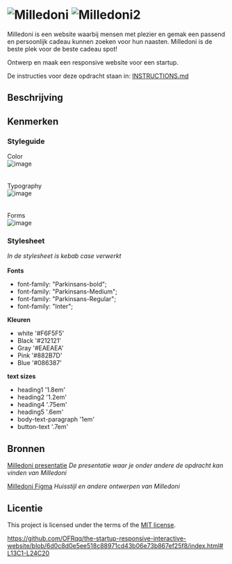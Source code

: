 
# ![Milledoni](https://github.com/user-attachments/assets/8356d833-ccc7-4089-b5f4-6f99416748ed) ![Milledoni2](https://github.com/user-attachments/assets/80a67f9f-9e77-4d97-ac1e-c42b905d33ca)

Milledoni is een website waarbij mensen met plezier en gemak een passend en persoonlijk cadeau kunnen zoeken voor hun naasten. Milledoni is de beste plek voor de beste cadeau spot!

Ontwerp en maak een responsive website voor een startup.

De instructies voor deze opdracht staan in: [INSTRUCTIONS.md](https://github.com/fdnd-task/the-startup-responsive-interactieve-website/blob/main/docs/INSTRUCTIONS.md)

## Beschrijving
<!-- In de Beschrijving staat hoe je project er uit ziet, hoe het werkt en wat je er mee kan. -->
<!-- Voeg een mooie poster visual toe 📸 -->
<!-- Voeg een link toe naar Github Pages 🌐-->

## Kenmerken
### Styleguide

Color <br>
![image](https://github.com/user-attachments/assets/d489f8d7-a0e2-4008-8d0a-3a3970ead088) <br>
<br><br>
Typography <br>
![image](https://github.com/user-attachments/assets/87d1c7b1-444a-441f-af0e-3266b1afe2ae) <br>
<br><br>
Forms <br>
![image](https://github.com/user-attachments/assets/188abf45-5036-4f71-9de4-f94c4a792800) <br>


### Stylesheet
_In de stylesheet is kebab case verwerkt_ <br> <br>
**Fonts** <br>
- font-family: "Parkinsans-bold";
- font-family: "Parkinsans-Medium";
- font-family: "Parkinsans-Regular";
- font-family: "Inter";

**Kleuren** <br>
- white '#F6F5F5'
- Black '#212121'
- Gray '#EAEAEA'
- Pink '#882B7D'
- Blue '#086387'

**text sizes**
- heading1 '1.8em'
- heading2 '1.2em'
- heading4 '.75em'
- heading5 '.6em'
- body-text-paragraph '1em'
- button-text '.7em'
<!-- Bij Kenmerken staat welke technieken zijn gebruikt en hoe. Wat is de HTML structuur? Wat zijn de belangrijkste dingen in CSS? Wat is er met JS gedaan en hoe? -->

## Bronnen
[Milledoni presentatie](https://docs.google.com/presentation/d/1_TKzsXSpYs1pbbkxEpqE_c8ElEG-HphHz5BiJV1eCgA/mobilepresent?slide=id.p)
_De presentatie waar je onder andere de opdracht kan vinden van Milledoni_

[Milledoni Figma](https://www.figma.com/design/WkfefWVhBtylD9LCY1T9n2/Milledoni-FDND)
_Huisstijl en andere ontwerpen van Milledoni_
## Licentie

This project is licensed under the terms of the [MIT license](./LICENSE).


https://github.com/OFRqq/the-startup-responsive-interactive-website/blob/6d0c8d0e5ee518c88971cd43b06e73b867ef25f8/index.html#L13C1-L24C20
